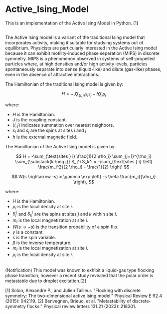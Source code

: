 # Active_Ising_Model
This is an implementation of the Active Ising Model in Python. [1]

##
The Active Ising model is a variant of the traditional Ising model that incorporates activity, making it suitable for studying systems out of equilibrium.
Physicists are particularly interested in the Active Ising model because it can exhibit motility-induced phase seperation (MIPS) in discrete symmetry. MIPS is a phenomenon observed in systems of self-propelled particles where, at high densities and/or high activity levels, particles spontaneously separate into dense (liquid-like) and dilute (gas-like) phases, even in the absence of attractive interactions. 




The Hamiltonian of the traditional Ising model is given by:

$$
H = -J \sum_{\langle i,j \rangle} s_i s_j - h \sum_i s_i
$$

where:
- $H$ is the Hamiltonian.
- $J$ is the coupling constant.
- $\langle i,j \rangle$ indicates summation over nearest neighbors.
- $s_i$ and $s_j$ are the spins at sites $i$ and $j$.
- $h$ is the external magnetic field.

The Hamiltonian of the Active Ising model is given by:

$$
H = -\sum_{\text{sites } i} \frac{1}{2 \rho_i} \sum_{j=1}^{\rho_i} \sum_{\substack{k \neq j}} S_j^i S_k^i = -\sum_{\text{sites } i} \left[ \frac{m_i^2}{2 \rho_i} - \frac{1}{2} \right]
$$

$$
W(s \rightarrow -s) = \gamma \exp \left( -s \beta \frac{m_i}{\rho_i} \right),
$$

where:
- $H$ is the Hamiltonian.
- $\rho_i$ is the local density at site $i$.
- $S_j^i$ and $S_k^i$ are the spins at sites $j$ and $k$ within site $i$.
- $m_i$ is the local magnetization at site $i$.
- $W(s \rightarrow -s)$ is the transition probability of a spin flip.
- $\gamma$ is a constant.
- $s$ is the spin variable.
- $\beta$ is the inverse temperature.
- $m_i$ is the local magnetization at site $i$.
- $\rho_i$ is the local density at site $i$.


##
(Notification)
This model was known to exhibit a liquid-gas type flocking phase transition, however a recent study revealed that the polar order is metastable due to droplet excitation.[2]

[1] Solon, Alexandre P., and Julien Tailleur. "Flocking with discrete symmetry: The two-dimensional active Ising model." Physical Review E 92.4 (2015): 042119.
[2] Benvegnen, Brieuc, et al. "Metastability of discrete-symmetry flocks." Physical review letters 131.21 (2023): 218301.
